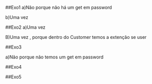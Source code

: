 ##Exo1
a)Não porque não há um get em password

b)Uma vez


##Exo2
a)Uma vez

B)Uma vez , porque dentro do Customer temos a extenção se user

##Exo3

a)Não porque não temos um get em password

##Exo4

##Exo5